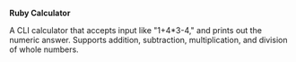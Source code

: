 **Ruby Calculator**

A CLI calculator that accepts input like "1+4*3-4," and prints out the numeric answer. Supports addition, subtraction, multiplication, and division of whole numbers. 
